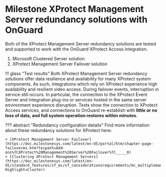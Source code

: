 # Milestone XProtect Management Server redundancy solutions with OnGuard

Both of the XProtect Management Server redundancy solutions are tested and supported to work with the OnGuard XProtect Access integration.

1. Microsoft Clustered Server solution
2. XProtect Management Server Failover solution

!!! glass "Test results"
    Both XProtect Management Server redundancy solutions offer data resilience and availability for many XProtect system components. As such, integrations which rely on XProtect experience high availability and resilient video access. During failover events, interruption in service still occurs. In particular, the connection to the XProtect Event Server and integration plug-ins or services hosted in the same server environment experience disruption. Tests show the connection to XProtect Access services, and connections to OnGuard re-establish with **little or no loss of data, and full system operation restores within minutes.**

??? abstract "Redundancy configuration details"
    Find more information about these redundancy solutions for XProtect here:

    + [XProtect Management Server Failover](https://doc.milestonesys.com/latest/en-US/portal/htm/chapter-page-failoverms.htm?tocpath=Add-ons%7CXProtect%20Management%20Server%20Failover%7C_____0)
    + [Clustering XProtect Management Servers](https://doc.milestonesys.com/latest/en-US/standard_features/sf_mc/sf_considerationsrequirements/mc_multiplemanagementser.htm?Highlight=Cluster)
